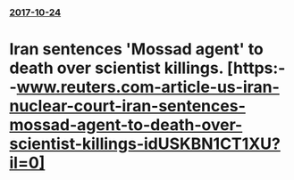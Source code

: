 ### [2017-10-24](/news/2017/10/24/index.md)

# Iran sentences 'Mossad agent' to death over scientist killings. [https:--www.reuters.com-article-us-iran-nuclear-court-iran-sentences-mossad-agent-to-death-over-scientist-killings-idUSKBN1CT1XU?il=0]



